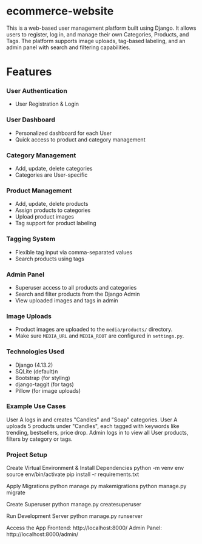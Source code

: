 # ecommerce-website
This is a web-based user management platform built using Django. It allows users to register, log in, and manage their own Categories, Products, and Tags. The platform supports image uploads, tag-based labeling, and an admin panel with search and filtering capabilities.

# Features
### User Authentication
- User Registration & Login

### User Dashboard
- Personalized dashboard for each User
- Quick access to product and category management

### Category Management
- Add, update, delete categories
- Categories are User-specific

### Product Management
- Add, update, delete products
- Assign products to categories
- Upload product images
- Tag support for product labeling

### Tagging System
- Flexible tag input via comma-separated values
- Search products using tags

### Admin Panel
- Superuser access to all products and categories
- Search and filter products from the Django Admin
- View uploaded images and tags in admin

### Image Uploads
- Product images are uploaded to the `media/products/` directory.
- Make sure `MEDIA_URL` and `MEDIA_ROOT` are configured in `settings.py`.

### Technologies Used
- Django (4.13.2)
- SQLite (default)n
- Bootstrap (for styling)
- django-taggit (for tags)
- Pillow (for image uploads)

### Example Use Cases
User A logs in and creates "Candles" and "Soap" categories.
User A uploads 5 products under "Candles", each tagged with keywords like trending, bestsellers, price drop.
Admin logs in to view all User products, filters by category or tags.

### Project Setup
Create Virtual Environment & Install Dependencies
python -m venv env
source env/bin/activate
pip install -r requirements.txt

Apply Migrations
python manage.py makemigrations
python manage.py migrate

Create Superuser
python manage.py createsuperuser

Run Development Server
python manage.py runserver

Access the App
Frontend: http://localhost:8000/
Admin Panel: http://localhost:8000/admin/
